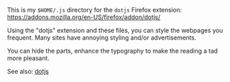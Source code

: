 This is my `$HOME/.js` directory for the `dotjs` Firefox extension: https://addons.mozilla.org/en-US/firefox/addon/dotjs/

Using the "dotjs" extension and these files, you can style the webpages you frequent. Many sites have annoying styling and/or advertisements. 

You can hide the parts, enhance the typography to make the reading a tad more pleasant.

See also: [dotjs](http://github.com/btbytes/dotjs)
